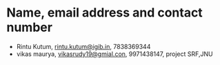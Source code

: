 # Name, email address and contact number
- Rintu Kutum, rintu.kutum@igib.in, 7838369344
- vikas maurya, vikasrudy19@gmial.con, 9971438147, project SRF,JNU 
